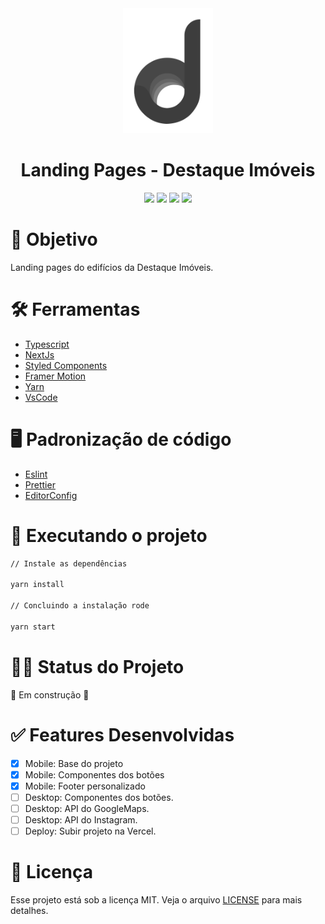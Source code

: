 <div align="center">
	<img src="https://github.com/YuriODantas/destaque-imoveis/blob/main/public/logo-destaque.svg" with="800" height="200"/>
	<h1>Landing Pages - Destaque Imóveis</h1>
</div>
<div align="center">
  <img src="https://img.shields.io/badge/Destaque-orange?style=for-the-badge&logo=appveyor"/>
  <img src="https://img.shields.io/badge/Version-1.0.0-blue?style=for-the-badge&logo=appveyor"/>
  <img src="https://img.shields.io/badge/NextJs-12.0.3-informational?style=for-the-badge&logo=appveyor"/>
  <img src="https://img.shields.io/badge/Deploy-Vercel-blueviolet?style=for-the-badge&logo=appveyor"/>
</div>

# 🎯 Objetivo

Landing pages do edifícios da Destaque Imóveis.

# 🛠️ Ferramentas

* [Typescript](https://www.typescriptlang.org/)
* [NextJs](https://nextjs.org/)
* [Styled Components](https://styled-components.com/)
* [Framer Motion](https://www.framer.com/developers/)
* [Yarn](https://yarnpkg.com/)
* [VsCode](https://code.visualstudio.com/)

# 🖥️ Padronização de código

* [Eslint](https://eslint.org/)
* [Prettier](https://prettier.io/)
* [EditorConfig](https://editorconfig.org/)


# 🚀 Executando o projeto

```bash
// Instale as dependências

yarn install

// Concluindo a instalação rode

yarn start
```

# 💪🏻 Status do Projeto

🚧   Em construção   🚧

# ✅ Features Desenvolvidas

-   [x] Mobile: Base do projeto
-   [x] Mobile: Componentes dos botões
-   [x] Mobile: Footer personalizado
-   [ ] Desktop: Componentes dos botões.
-   [ ] Desktop: API do GoogleMaps.
-   [ ] Desktop: API do Instagram.
-   [ ] Deploy: Subir projeto na Vercel.

# 📝 Licença

Esse projeto está sob a licença MIT. Veja o arquivo [LICENSE](/LICENSE) para mais detalhes.
